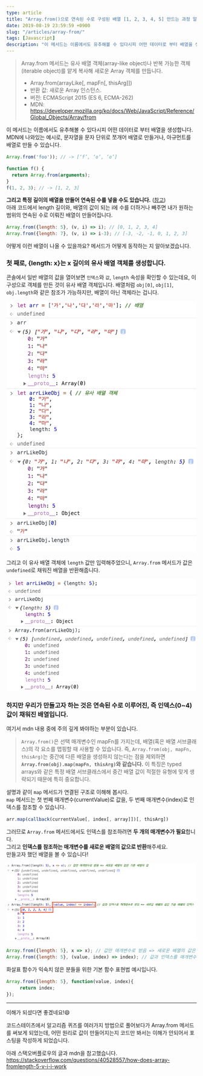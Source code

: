 ```yaml
---
type: article
title: "Array.from()으로 연속된 수로 구성된 배열 [1, 2, 3, 4, 5] 만드는 과정 알아보기"
date: 2019-08-19 23:59:59 +0900
slug: "/articles/array-from/"
tags: [Javascript]
description: "이 메서드는 이름에서도 유추해볼 수 있다시피 어떤 데이터로 부터 배열을 생성합니다. 문자열을 문자 단위로 쪼개어 배열로 만들거나 아규먼트를 배열로 만들 수 있으며, 특정 길이의 배열을 만들어 연속된 수를 넣을 수도 있습니다."
---
```


> Array.from 메서드는 유사 배열 객체(array-like object)나 반복 가능한 객체(iterable object)를 얕게 복사해 새로운 Array 객체를 만듭니다.
> * Array.from(arrayLike[, mapFn[, thisArg]])
> * 반환 값: 새로운 Array 인스턴스.
> * 버전: ECMAScript 2015 (ES 6, ECMA-262)
> * MDN: https://developer.mozilla.org/ko/docs/Web/JavaScript/Reference/Global_Objects/Array/from

이 메서드는 이름에서도 유추해볼 수 있다시피 어떤 데이터로 부터 배열을 생성합니다.  
MDN에 나와있는 예시로, 문자열을 문자 단위로 쪼개어 배열로 만들거나, 아규먼트를 배열로 만들 수 있습니다.
```js
Array.from('foo')); // -> [‘f’, ‘o’, ‘o’]
```
```js
function f() {
  return Array.from(arguments);
}
f(1, 2, 3); // -> [1, 2, 3]
```
**그리고 특정 길이의 배열을 만들어 연속된 수를 넣을 수도 있습니다.** ([참고](https://developer.mozilla.org/ko/docs/Web/JavaScript/Reference/Global_Objects/Array/from#%EC%8B%9C%ED%80%80%EC%8A%A4_%EC%83%9D%EC%84%B1%EA%B8%B0(range)))  
아래 코드에서 length 길이와, 배열의 값이 되는 i에 수를 더하거나 빼주면 내가 원하는 범위의 연속된 수로 이뤄진 배열이 만들어집니다.
```js
Array.from({length: 5}, (v, i) => i); // [0, 1, 2, 3, 4]
Array.from({length: 7}, (v, i) => i-3); // [-3, -2, -1, 0, 1, 2, 3]
```
어떻게 이런 배열이 나올 수 있을까요? 메서드가 어떻게 동작하는 지 알아보겠습니다.

### 첫 째로, {length: x}는 x 길이의 유사 배열 객체를 생성합니다.

콘솔에서 일반 배열의 값을 열어보면 `인덱스`와 `값`, `length` 속성을 확인할 수 있는데요, 이 구성으로 객체를 만든 것이 유사 배열 객체입니다.
배열처럼 `obj[0]`, `obj[1]`, `obj.length`와 같은 참조가 가능하지만, 배열이 아닌 객체라는 겁니다.

![참고 이미지](./array-from-1.png)

그리고 이 유사 배열 객체에 `length` 값만 입력해주었으니, `Array.from` 메서드가 값은 `undefined`로 채워진 배열을 반환해줍니다.

![이미지](./array-from-2.png)

### 하지만 우리가 만들고자 하는 것은 연속된 수로 이루어진, 즉 인덱스(0~4) 값이 채워진 배열입니다.

여기서 mdn 내용 중에 주의 깊게 봐야하는 부분이 있습니다.
> `Array.from()`은 선택 매개변수인 mapFn를 가지는데, 배열(혹은 배열 서브클래스)의 각 요소를 맵핑할 때 사용할 수 있습니다. 즉, `Array.from(obj, mapFn, thisArg)`는 중간에 다른 배열을 생성하지 않는다는 점을 제외하면 **`Array.from(obj).map(mapFn, thisArg)`와 같습니다.** 이 특징은 typed arrays와 같은 특정 배열 서브클래스에서 중간 배열 값이 적절한 유형에 맞게 생략되기 때문에 특히 중요합니다.

설명과 같이 `map` 메서드가 연결된 구조로 이해해 봅시다.  
`map` 메서드는 첫 번째 매개변수(currentValue)로 값을, 두 번째 매개변수(index)로 인덱스를 참조할 수 있습니다.
```js
arr.map(callback(currentValue[, index[, array]])[, thisArg])
```
그러므로 `Array.from` 메서드에서도 인덱스를 참조하려면 **두 개의 매개변수가 필요**합니다.  
그리고 **인덱스를 참조하는 매개변수를 새로운 배열의 값으로 반환**해주세요.  
만들고자 했던 배열을 볼 수 있습니다!

![이미지](./array-from-3.png)

```js
Array.from({length: 5}, x => x); // 값만 매개변수로 받음 => 새로운 배열의 값은 기존 배열의 값
Array.from({length: 5}, (value, index) => index); // 값과 인덱스를 매개변수로 받음 => 새로운 배열의 값은 기존 배열의 인덱스
```
화살표 함수가 익숙치 않은 분들을 위한 기본 함수 표현법 예시입니다.
```js
Array.from({length: 5}, function(value, index){
     return index;
});
```
***
이해가 되셨다면 좋겠네요!😄

코드스테이츠에서 알고리즘 퀴즈를 여러가지 방법으로 풀어보다가 Array.from 메서드를 써보게 되었는데,
어떤 원리로 값이 만들어지는지 코드만 봐서는 이해가 안되어서 포스팅을 작성하게 되었습니다.

아래 스택오버플로우의 글과 mdn을 참고했습니다.  
https://stackoverflow.com/questions/40528557/how-does-array-fromlength-5-v-i-i-work